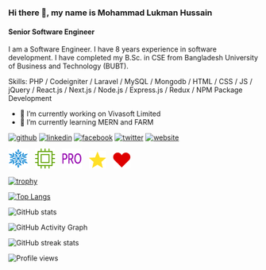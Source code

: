 ### Hi there 👋, my name is Mohammad Lukman Hussain
#### Senior Software Engineer
I am a Software Engineer. I have 8 years experience in software development. I have completed my B.Sc. in CSE from Bangladesh University of Business and Technology (BUBT).

Skills: PHP / Codeigniter / Laravel / MySQL / Mongodb / HTML / CSS / JS / jQuery / React.js / Next.js / Node.js / Express.js / Redux / NPM Package Development

- 🔭 I’m currently working on Vivasoft Limited 
- 🌱 I’m currently learning MERN and FARM 


[<img src='https://cdn.jsdelivr.net/npm/simple-icons@3.0.1/icons/github.svg' alt='github' height='40'>](https://github.com/engr-lukman)  [<img src='https://cdn.jsdelivr.net/npm/simple-icons@3.0.1/icons/linkedin.svg' alt='linkedin' height='40'>](https://www.linkedin.com/in/engr-lukman/)  [<img src='https://cdn.jsdelivr.net/npm/simple-icons@3.0.1/icons/facebook.svg' alt='facebook' height='40'>](https://www.facebook.com/oYo.LuKman)  [<img src='https://cdn.jsdelivr.net/npm/simple-icons@3.0.1/icons/twitter.svg' alt='twitter' height='40'>](https://twitter.com/lukmanbd)  [<img src='https://cdn.jsdelivr.net/npm/simple-icons@3.0.1/icons/icloud.svg' alt='website' height='40'>](http://lukman.info)  

<a href='https://archiveprogram.github.com/'><img src='https://raw.githubusercontent.com/acervenky/animated-github-badges/master/assets/acbadge.gif' width='40' height='40'></a> <a href='https://docs.github.com/en/developers'><img src='https://raw.githubusercontent.com/acervenky/animated-github-badges/master/assets/devbadge.gif' width='40' height='40'></a> <a href='https://github.com/pricing'><img src='https://raw.githubusercontent.com/acervenky/animated-github-badges/master/assets/pro.gif' width='40' height='40'></a> <a href='https://stars.github.com/'><img src='https://raw.githubusercontent.com/acervenky/animated-github-badges/master/assets/starbadge.gif' width='35' height='35'></a> <a href='https://docs.github.com/en/github/supporting-the-open-source-community-with-github-sponsors'><img src='https://raw.githubusercontent.com/acervenky/animated-github-badges/master/assets/sponsorbadge.gif' width='35' height='35'></a> 

[![trophy](https://github-profile-trophy.vercel.app/?username=engr-lukman)](https://github.com/ryo-ma/github-profile-trophy)

[![Top Langs](https://github-readme-stats.vercel.app/api/top-langs/?username=engr-lukman)](https://github.com/anuraghazra/github-readme-stats)

![GitHub stats](https://github-readme-stats.vercel.app/api?username=engr-lukman&show_icons=true&count_private=true)  

![GitHub Activity Graph](https://activity-graph.herokuapp.com/graph?username=engr-lukman)  

![GitHub streak stats](https://github-readme-streak-stats.herokuapp.com/?user=engr-lukman)  

![Profile views](https://gpvc.arturio.dev/engr-lukman)  
